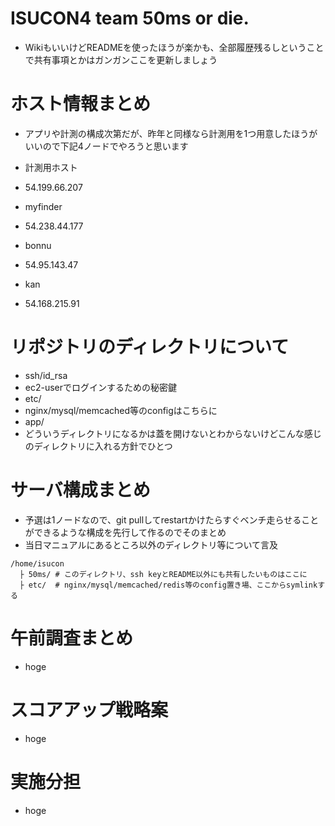 # ISUCON4 team 50ms or die.

* WikiもいいけどREADMEを使ったほうが楽かも、全部履歴残るしということで共有事項とかはガンガンここを更新しましょう

# ホスト情報まとめ

* アプリや計測の構成次第だが、昨年と同様なら計測用を1つ用意したほうがいいので下記4ノードでやろうと思います

* 計測用ホスト
 * 54.199.66.207

* myfinder
 * 54.238.44.177

* bonnu
 * 54.95.143.47

* kan
 * 54.168.215.91

# リポジトリのディレクトリについて

* ssh/id_rsa
 * ec2-userでログインするための秘密鍵
* etc/
 * nginx/mysql/memcached等のconfigはこちらに
* app/
 * どういうディレクトリになるかは蓋を開けないとわからないけどこんな感じのディレクトリに入れる方針でひとつ


# サーバ構成まとめ

* 予選は1ノードなので、git pullしてrestartかけたらすぐベンチ走らせることができるような構成を先行して作るのでそのまとめ
* 当日マニュアルにあるところ以外のディレクトリ等について言及
```
/home/isucon
  ├ 50ms/ # このディレクトリ、ssh keyとREADME以外にも共有したいものはここに
  ├ etc/  # nginx/mysql/memcached/redis等のconfig置き場、ここからsymlinkする
```

# 午前調査まとめ

* hoge

# スコアアップ戦略案

* hoge

# 実施分担

* hoge
